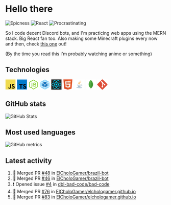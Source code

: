 # Hello there

![Epicness](https://img.shields.io/badge/Epicness-69%25-brightgreen)
![React](https://img.shields.io/badge/React-good-blue)
![Procrastinating](https://img.shields.io/badge/Procrastinating-always-red)

So I code decent Discord bots, and I'm practicing web apps using the MERN stack. Big React fan too.
Also making some Minecraft plugins every now and then, check [this one][userlogin] out!

(By the time you read this I'm probably watching anime or something)

## Technologies

![JavaScript][javascript]
![TypeScript][typescript]
![Node.js][node]
![Webpack][webpack]
![React][react]
![HTML][html]
![Java][java]
![MongoDB][mongodb]
![Git][git]

## GitHub stats

![GitHub Stats](https://github-readme-stats.vercel.app/api?username=ElCholoGamer&theme=tokyonight)

## Most used languages

![GitHub metrics](https://metrics.lecoq.io/ElCholoGamer?template=terminal&base.header=0&base.activity=0&base.community=0&base.repositories=0&base.metadata=0&languages=1)

## Latest activity

<!--START_SECTION:activity-->

1. 🎉 Merged PR [#48](https://github.com/ElCholoGamer/brazil-bot/pull/48) in [ElCholoGamer/brazil-bot](https://github.com/ElCholoGamer/brazil-bot)
2. 🎉 Merged PR [#46](https://github.com/ElCholoGamer/brazil-bot/pull/46) in [ElCholoGamer/brazil-bot](https://github.com/ElCholoGamer/brazil-bot)
3. ❗️ Opened issue [#4](https://github.com/dbl-bad-code/bad-code/issues/4) in [dbl-bad-code/bad-code](https://github.com/dbl-bad-code/bad-code)
4. 🎉 Merged PR [#76](https://github.com/ElCholoGamer/elchologamer.github.io/pull/76) in [ElCholoGamer/elchologamer.github.io](https://github.com/ElCholoGamer/elchologamer.github.io)
5. 🎉 Merged PR [#83](https://github.com/ElCholoGamer/elchologamer.github.io/pull/83) in [ElCholoGamer/elchologamer.github.io](https://github.com/ElCholoGamer/elchologamer.github.io)
<!--END_SECTION:activity-->

[userlogin]: https://www.spigotmc.org/resources/userlogin.80669/
[javascript]: https://raw.githubusercontent.com/ElCholoGamer/ElCholoGamer/master/icons/javascript.png
[typescript]: https://raw.githubusercontent.com/ElCholoGamer/ElCholoGamer/master/icons/typescript.png
[java]: https://raw.githubusercontent.com/ElCholoGamer/ElCholoGamer/master/icons/java.png
[node]: https://raw.githubusercontent.com/ElCholoGamer/ElCholoGamer/master/icons/node.png
[react]: https://raw.githubusercontent.com/ElCholoGamer/ElCholoGamer/master/icons/react.png
[webpack]: https://raw.githubusercontent.com/ElCholoGamer/ElCholoGamer/master/icons/webpack.png
[html]: https://raw.githubusercontent.com/ElCholoGamer/ElCholoGamer/master/icons/html.png
[git]: https://raw.githubusercontent.com/ElCholoGamer/ElCholoGamer/master/icons/git.png
[mongodb]: https://raw.githubusercontent.com/ElCholoGamer/ElCholoGamer/master/icons/mongodb.png
